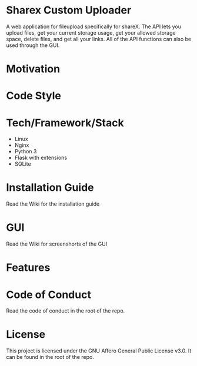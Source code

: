 # Sharex Custom Uploader
A web application for fileupload specifically for shareX. The API lets you upload files, get your current storage usage, get your allowed storage space, delete files, and get all your links. All of the API functions can also be used through the GUI.

# Motivation


# Code Style

# Tech/Framework/Stack
* Linux
* Nginx
* Python 3
* Flask with extensions
* SQLite

# Installation Guide
Read the Wiki for the installation guide

# GUI
Read the Wiki for screenshorts of the GUI

# Features

# Code of Conduct 
Read the code of conduct in the root of the repo.

# License
This project is licensed under the GNU Affero General Public License v3.0. It can be found in the root of the repo.
